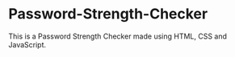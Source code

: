 # Password-Strength-Checker
This is a Password Strength Checker made using HTML, CSS and JavaScript.
